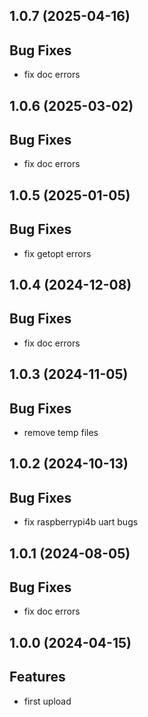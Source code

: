 ## 1.0.7 (2025-04-16)

## Bug Fixes

- fix doc errors

## 1.0.6 (2025-03-02)

## Bug Fixes

- fix doc errors

## 1.0.5 (2025-01-05)

## Bug Fixes

- fix getopt errors

## 1.0.4 (2024-12-08)

## Bug Fixes

- fix doc errors

## 1.0.3 (2024-11-05)

## Bug Fixes

- remove temp files

## 1.0.2 (2024-10-13)

## Bug Fixes

- fix raspberrypi4b uart bugs

## 1.0.1 (2024-08-05)

## Bug Fixes

- fix doc errors

## 1.0.0 (2024-04-15)

## Features

- first upload